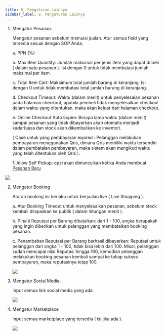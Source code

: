 ```yaml
---
title: 8. Pengaturan Lainnya
sidebar_label: 8. Pengaturan Lainnya
---
```

1. ﻿Mengatur Pesanan. 

   M﻿engatur pesanan sebelum memulai jualan. Atur semua field yang tersedia sesuai dengan SOP Anda.

   a﻿. PPN (%)

   b﻿. Max Item Quantity: Jumlah maksimal per jenis item yang dapat di beli ( dalam satu pesanan ). Isi dengan 0 untuk tidak membatasi jumlah maksimal per item.

   c﻿. Total Item Cart: Maksimum total jumlah barang di keranjang. Isi dengan 0 untuk tidak membatasi total jumlah barang di keranjang.

   d﻿. Checkout Timeout: Waktu (dalam menit) untuk penyelesaian pesanan pada halaman checkout, apabila pembeli tidak menyelesaikan checkout dalam waktu yang ditentukan, maka akan keluar dari halaman checkout.

   e﻿. Online Checkout Auto Expire: Berapa lama waktu (dalam menit) sampai pesanan yang tidak dibayarkan akan otomatis menjadi kadarluasa dan stock akan dikembalikan ke inventori. 

   (﻿ Case untuk yang pembayaran expired : Pelanggan melakukan pembayaran menggunakan Qris, dimana Qris memiliki waktu tersendiri dalam pembatalan pembayaran, maka sistem akan mengikuti waktu yang telah ditentukan oleh Qris ).

   f﻿. Allow Self Pickup: opsi akan dimunculkan ketika Anda membuat [Pesanan Baru](https://onee.netlify.app/dashboard/daftar-pesanan-pesanan-baru)

![](/img/8.-pengaturan-lainnya-pesanan.png)

2. M﻿engatur Booking

   A﻿turan booking ini berlaku untuk berjualan live ( Live Shopping ). 

   a. A﻿tur Booking Timeout untuk menyelesaikan pesanan, sebelum stock kembali dilepaskan ke publik ( dalam hitungan menit ).

   b﻿. Pinalti Reputasi per Barang dibatalkan: dari 1 - 100, angka berapakah yang ingin diberikan untuk pelanggan yang membatalkan booking pesanan.

   c﻿. Penambahan Reputasi per Barang berhasil dibayarkan: Reputasi untuk pelanggan dari angka 1 - 100, tidak bisa lebih dari 100. Misal, pelanggan sudah mencapai nilai Reputasi hingga 100, kemudian pelanggan melakukan booking pesanan kembali sampai ke tahap sukses pembayaran, maka reputasinya tetap 100.

   ![](/img/8.-pengaturan-lainnya-booking.png)
3. M﻿engatur Social Media. 

   I﻿nput semua link social media yang ada.

   ![](/img/8.-pengaturan-lainnya-social-media.png)
4. M﻿engatur Marketplace

   I﻿nput semua marketplace yang tersedia ( isi jika ada ).

   ![](/img/8.-pengaturan-lainnya-marketplace.png)